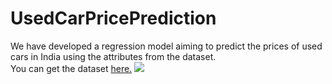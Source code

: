 # UsedCarPricePrediction
We have developed a regression model aiming to predict the prices of used cars in India using the attributes from the dataset. <br>
You can get the dataset [here.](https://www.kaggle.com/avikasliwal/used-cars-price-prediction)
![](https://images.unsplash.com/photo-1589179074097-1dc0701b2466?ixlib=rb-1.2.1&ixid=eyJhcHBfaWQiOjEyMDd9&auto=format&fit=crop&w=600&q=60)
